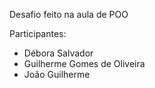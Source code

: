 Desafio feito na aula de POO

Participantes: 
 - Débora Salvador
 - Guilherme Gomes de Oliveira
 - João Guilherme
